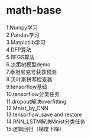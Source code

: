 # math-base
1.Numpy学习  
2.Pandas学习  
3.Matplotlib学习  
4.DFP算法  
5.BFGS算法  
6.决策树模型demo  
7.泰坦尼克号获救预测  
8.贝叶斯拼写检查器  
9.tensorflow基础  
10.tensorflow分类任务  
11.dropout解决overfitting  
12.Mnist_by_CNN  
13.tensorflow_save and restore  
14.RNN_LSTM解决Mnist分类任务  
15.逻辑回归（梯度下降）
